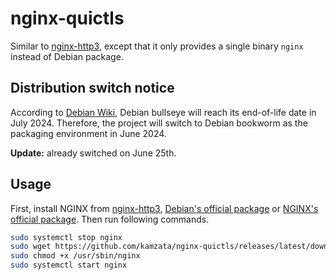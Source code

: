 # nginx-quictls

Similar to [nginx-http3](https://github.com/ononoki1/nginx-http3), except that it only provides a single binary `nginx` instead of Debian package.

## Distribution switch notice

According to [Debian Wiki](https://wiki.debian.org/DebianReleases), Debian bullseye will reach its end-of-life date in July 2024. Therefore, the project will switch to Debian bookworm as the packaging environment in June 2024.

**Update:** already switched on June 25th.

## Usage

First, install NGINX from [nginx-http3](https://github.com/ononoki1/nginx-http3), [Debian's official package](https://packages.debian.org/bookworm/nginx) or [NGINX's official package](https://nginx.org/en/linux_packages.html#Debian). Then run following commands.

```bash
sudo systemctl stop nginx
sudo wget https://github.com/kamzata/nginx-quictls/releases/latest/download/nginx -O /usr/sbin/nginx
sudo chmod +x /usr/sbin/nginx
sudo systemctl start nginx
```
